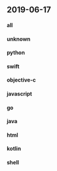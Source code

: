 ## 2019-06-17

#### all

#### unknown

#### python

#### swift

#### objective-c

#### javascript

#### go

#### java

#### html

#### kotlin

#### shell
